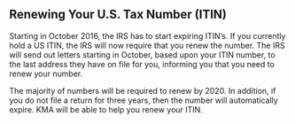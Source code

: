 ## Renewing Your U.S. Tax Number (ITIN)

Starting in October 2016, the IRS has to start expiring ITIN’s. If you currently hold a US ITIN, the IRS will now require that you renew the number. The IRS will send out letters starting in October, based upon your ITIN number, to the last address they have on file for you, informing you that you need to renew your number.

The majority of numbers will be required to renew by 2020. In addition, if you do not file a return for three years, then the number will automatically expire. KMA will be able to help you renew your ITIN.